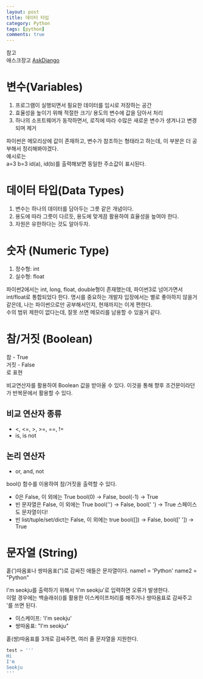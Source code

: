 ```yaml
---
layout: post
title: 데이터 타입
category: Python
tags: [python]
comments: true
---
```


참고  
애스크장고  [AskDjango](https://www.askcompany.kr/)

# 변수(Variables)

1. 프로그램이 실행되면서 필요한 데이터를 임시로 저장하는 공간
2. 효율성을 높이기 위해 적절한 크기/ 용도의 변수에 값을 담아서 처리
3. 하나의 소프트웨어가 동작하면서, 로직에 따라 수많은 새로운 변수가 생겨나고 변경되며 제거

파이썬은 메모리상에 값이 존재하고, 변수가 참조하는 형태라고 하는데, 이 부분은 더 공부해서 정리해봐야겠다.  
예시로는  
a=3
b=3
id(a), id(b)를 출력해보면 동일한 주소값이 표시된다.  

# 데이터 타입(Data Types)

1. 변수는 하나의 데이터를 담아두는 그릇 같은 개념이다.
2. 용도에 따라 그릇이 다르듯, 용도에 맞게끔 활용하여 효율성을 높여야 한다.
3. 자원은 유한하다는 것도 알아두자.

# 숫자 (Numeric Type)

1. 정수형: int
2. 실수형: float

파이썬2에서는 int, long, float, double형이 존재했는데, 파이썬3로 넘어가면서 int/float로 통합되었다 한다.
명시를 중요하는 개발자 입장에서는 별로 좋아하지 않을거 같은데, 나는 파이썬으로만 공부해서인지, 현재까지는 이게 편한다.  
수의 범위 제한이 없다는데, 잘못 쓰면 메모리를 남용할 수 있을거 같다.  

# 참/거짓 (Boolean)
참   - True  
거짓 - False  
로 표현  

비교연산자를 활용하여 Boolean 값을 받아올 수 있다. 이것을 통해 향후 조건문이라던가 반복문에서 활용할 수 있다.  

## 비교 연산자 종류
- <, <=, >, >=, ==, !=
- is, is not 

## 논리 연산자
- or, and, not

bool() 함수를 이용하여 참/거짓을 출력할 수 있다.
- 0은 False, 이 외에는 True bool(0) -> False, bool(-1) -> True
- 빈 문자열은 False, 이 외에는 True bool('') -> False, bool(' ') -> True 스페이스도 문자열이다!
- 빈 list/tuple/set/dict는 False, 이 외에는 true bool([]) -> False, bool([' ']) -> True


# 문자열 (String)
홑(')따옴표나 쌍따옴표(")로 감싸진 애들은 문자열이다.
name1 = 'Python'
name2 = "Python"

I'm seokju를 출력하기 위해서 'I'm seokju'로 입력하면 오류가 발생한다.  
이럴 경우에는 백슬래쉬(\)를 활용한 이스케이프처리를 해주거나 쌍따옴표로 감싸주고 '를 쓰면 된다.  

- 이스케이프: 'I\'m seokju'
- 쌍따옴표: "I'm seokju"

홑(쌍)따옴표를 3개로 감싸주면, 여러 줄 문자열을 지원한다.  
```python
test = '''
Hi
I'm
Seokju
'''
```


